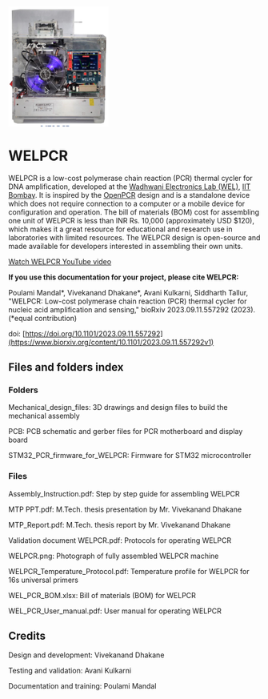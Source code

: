 <img src="https://github.com/WEL-Projects/WELPCR/blob/main/WELPCR.png" width="200" />

# WELPCR
WELPCR is a low-cost polymerase chain reaction (PCR) thermal cycler for DNA amplification, developed at the [Wadhwani Electronics Lab (WEL)](https://www.ee.iitb.ac.in/~wel_iitb/), [IIT Bombay](https://www.iitb.ac.in/). It is inspired by the [OpenPCR](https://openpcr.org/) design and is a standalone device which does not require connection to a computer or a mobile device for configuration and operation. The bill of materials (BOM) cost for assembling one unit of WELPCR is less than INR Rs. 10,000 (approximately USD $120), which makes it a great resource for educational and research use in laboratories with limited resources. The WELPCR design is open-source and made available for developers interested in assembling their own units.

[Watch WELPCR YouTube video](https://www.youtube.com/watch?v=7obOnxuG-sw)

**If you use this documentation for your project, please cite WELPCR:**

Poulami Mandal*, Vivekanand Dhakane*, Avani Kulkarni, Siddharth Tallur, "WELPCR: Low-cost polymerase chain reaction (PCR) thermal cycler for nucleic acid amplification and sensing," bioRxiv 2023.09.11.557292 (2023). (*equal contribution)

doi: [https://doi.org/10.1101/2023.09.11.557292](https://www.biorxiv.org/content/10.1101/2023.09.11.557292v1)

## Files and folders index
### Folders
Mechanical_design_files: 3D drawings and design files to build the mechanical assembly

PCB: PCB schematic and gerber files for PCR motherboard and display board

STM32_PCR_firmware_for_WELPCR: Firmware for STM32 microcontroller

### Files
Assembly_Instruction.pdf: Step by step guide for assembling WELPCR

MTP PPT.pdf: M.Tech. thesis presentation by Mr. Vivekanand Dhakane

MTP_Report.pdf: M.Tech. thesis report by Mr. Vivekanand Dhakane

Validation document WELPCR.pdf: Protocols for operating WELPCR

WELPCR.png: Photograph of fully assembled WELPCR machine

WELPCR_Temperature_Protocol.pdf: Temperature profile for WELPCR for 16s universal primers

WEL_PCR_BOM.xlsx: Bill of materials (BOM) for WELPCR

WEL_PCR_User_manual.pdf: User manual for operating WELPCR

## Credits
Design and development: Vivekanand Dhakane

Testing and validation: Avani Kulkarni

Documentation and training: Poulami Mandal
